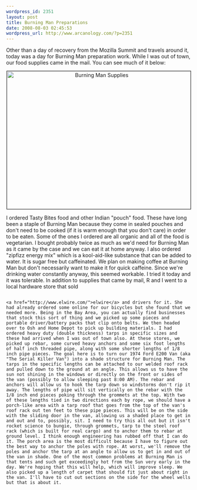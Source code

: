 ```yaml
--- 
wordpress_id: 2351
layout: post
title: Burning Man Preparations
date: 2008-08-03 02:45:53
wordpress_url: http://www.arcanology.com/?p=2351
---
```

Other than a day of recovery from the Mozilla Summit and travels around it, today was a day for Burning Man preparation work. While I was out of town, our food supplies came in the mail. You can see much of it below: <p align="center">
                                                                                                                                                                                                                                                                                                                                                                                                                                                                                                                                                                                                                                                                                                                                                                                                                                                                                                        <a href="http://www.flickr.com/photos/albill/2727057277/" title="Burning Man Supplies by albill, on Flickr"><img src="http://farm4.static.flickr.com/3204/2727057277_46fe8eac7a.jpg" width="500" height="375" alt="Burning Man Supplies" border="1" /></a>
                                                                                                                                                                                                                                                                                                                                                                                                                                                                                                                                                                                                                                                                                                                                                                                                                                                                                                      </p> I ordered Tasty Bites food and other Indian "pouch" food. These have long been a staple of Burning Man because they come in sealed pouches and don't need to be cooked (if it is warm enough that you don't care) in order to be eaten. Some of the ones I ordered are all organic and all of the food is vegetarian. I bought probably twice as much as we'd need for Burning Man as it came by the case and we can eat it at home anyway. I also ordered "zipfizz energy mix" which is a kool-aid-like substance that can be added to water. It is sugar free but caffeinated. We plan on making coffee at Burning Man but don't necessarily want to make it for quick caffeine. Since we're drinking water constantly anyway, this seemed workable. I tried it today and it was tolerable. In addition to supplies that came by mail, R and I went to a local hardware store that sold 
                                                                                                                                                                                                                                                                                                                                                                                                                                                                                                                                                                                                                                                                                                                                                                                                                                                                                                      
                                                                                                                                                                                                                                                                                                                                                                                                                                                                                                                                                                                                                                                                                                                                                                                                                                                                                                      <a href="http://www.elwire.com/">elwire</a> and drivers for it. She had already ordered some online for our bicycles but she found that we needed more. Being in the Bay Area, you can actually find businesses that stock this sort of thing and we picked up some pieces and portable driver/battery packs that clip onto belts. We then headed over to Osh and Home Depot to pick up building materials. I had ordered heavy duty (double thickness) tarps in specific sizes and these had arrived when I was out of town also. At these stores, we picked up rebar, some curved heavy anchors and some six foot lengths of half inch threaded pipe, along with some shorter lengths of 1/8 inch pipe pieces. The goal here is to turn our 1974 Ford E200 Van (aka "The Serial Killer Van") into a shade structure for Burning Man. The tarps in the specific lengths can be attached to our welded roof rack and pulled down to the ground at an angle. This allows us to have the sun not shining in the windows or directly on the front or sides of the van (possibly to allow sleeping past 8:00 AM). The rebar and anchors will allow us to hook the tarp down so windstorms don't rip it away. The lengths of pipe will sit vertically on the rebar with the 1/8 inch end pieces poking through the grommets at the top. With two of these lengths tied in two directions each by rope, we should have a porch-like area with a tarp roof that goes from the top of the van's roof rack out ten feet to these pipe pieces. This will be on the side with the sliding door in the van, allowing us a shaded place to get in and out and to, possibly, sit. I need to try this all out but it isn't rocket science to bungie, through grommets, tarp to the steel roof rack (which is built for real cargo) and to anchor them to rebar at ground level. I think enough engineering has rubbed off that I can do it. The porch area is the most difficult because I have to figure out the best way to anchor the poles with rope. At worst, we'll remove the poles and anchor the tarp at an angle to allow us to get in and out of the van in shade. One of the most common problems at Burning Man is that tents and such get exceedingly hot from the Sun very early in the day. We're hoping that this will help, which will improve sleep. We also picked up a length of carpet that should fit just about right in the van. I'll have to cut out sections on the side for the wheel wells but that is about it.